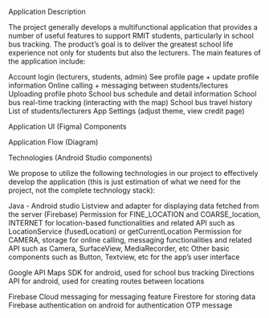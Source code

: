 Application Description

The project generally develops a multifunctional application that provides a number of useful features to support RMIT students, particularly in school bus tracking. The product’s goal is to deliver the greatest school life experience not only for students but also the lecturers. The main features of the application include:

 Account login (lecturers, students, admin)
 See profile page + update profile information
 Online calling + messaging between students/lectures
 Uploading profile photo
 School bus schedule and detail information
 School bus real-time tracking (interacting with the map)
 School bus travel history
 List of students/lecturers
 App Settings (adjust theme, view credit page)



Application UI (Figma)
Components


Application Flow (Diagram)


Technologies (Android Studio components)

We propose to utilize the following technologies in our project to effectively develop the application (this is just estimation of what we need for the project, not the complete technology stack):

Java - Android studio
Listview and adapter for displaying data fetched from the server (Firebase)
Permission for FINE_LOCATION and COARSE_location, INTERNET for location-based functionalities and related API such as LocationService (fusedLocation) or getCurrentLocation 
Permission for CAMERA, storage for online calling, messaging functionalities and related API such as Camera, SurfaceView, MediaRecorder, etc
Other basic components such as Button, Textview, etc for the app’s user interface

Google API
Maps SDK for android, used for school bus tracking
Directions API for android, used for creating routes between locations

Firebase
Cloud messaging for messaging feature
Firestore for storing data
Firebase authentication on android for authentication
OTP message

